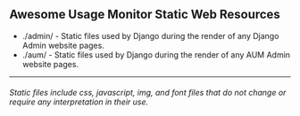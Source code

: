 Awesome Usage Monitor Static Web Resources
------

* ./admin/ - Static files used by Django during the render of any Django Admin website pages. 
* ./aum/ - Static files used by Django during the render of any AUM Admin website pages.

---
###### Static files include css, javascript, img, and font files that do not change or require any interpretation in their use. 
